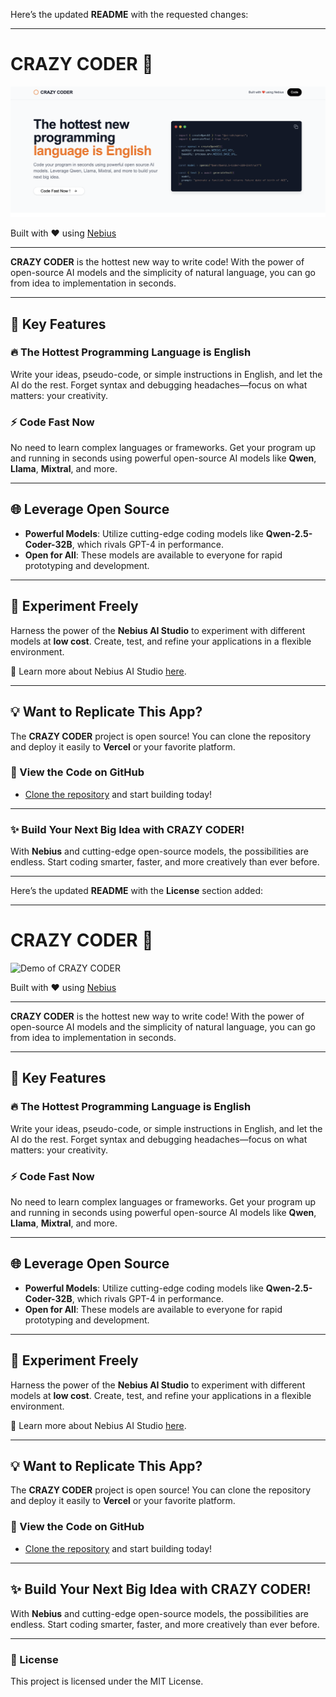 Here’s the updated **README** with the requested changes:

---

# CRAZY CODER 🚀

![Demo of CRAZY CODER](public/opengraph-image.png)

Built with ❤️ using [Nebius](https://nebius.com/studio/inference?utm_medium=cpc&utm_source=crazyCoder&utm_campaign=Network_en_all_lgen_inference_cloud&utm_term=crazyCoder)

---

**CRAZY CODER** is the hottest new way to write code! With the power of open-source AI models and the simplicity of natural language, you can go from idea to implementation in seconds.

---

## 🌟 Key Features

### 🔥 **The Hottest Programming Language is English**
Write your ideas, pseudo-code, or simple instructions in English, and let the AI do the rest. Forget syntax and debugging headaches—focus on what matters: your creativity.

### ⚡ **Code Fast Now**
No need to learn complex languages or frameworks. Get your program up and running in seconds using powerful open-source AI models like **Qwen**, **Llama**, **Mixtral**, and more.

---

## 🌐 Leverage Open Source

- **Powerful Models**: Utilize cutting-edge coding models like **Qwen-2.5-Coder-32B**, which rivals GPT-4 in performance.
- **Open for All**: These models are available to everyone for rapid prototyping and development.

---

## 🎨 Experiment Freely
Harness the power of the **Nebius AI Studio** to experiment with different models at **low cost**. Create, test, and refine your applications in a flexible environment.

🔗 Learn more about Nebius AI Studio [here](https://nebius.com/studio/inference?utm_medium=cpc&utm_source=crazyCoder&utm_campaign=Network_en_all_lgen_inference_cloud&utm_term=crazyCoder).

---

## 💡 Want to Replicate This App?
The **CRAZY CODER** project is open source!
You can clone the repository and deploy it easily to **Vercel** or your favorite platform.

### 🚀 View the Code on GitHub
- [Clone the repository](#) and start building today!

---

### ✨ Build Your Next Big Idea with CRAZY CODER!
With **Nebius** and cutting-edge open-source models, the possibilities are endless. Start coding smarter, faster, and more creatively than ever before.

---

Here’s the updated **README** with the **License** section added:

---

# CRAZY CODER 🚀

![Demo of CRAZY CODER](public/demo.png)

Built with ❤️ using [Nebius](https://nebius.com/studio/inference?utm_medium=cpc&utm_source=crazyCoder&utm_campaign=Network_en_all_lgen_inference_cloud&utm_term=crazyCoder)

---

**CRAZY CODER** is the hottest new way to write code! With the power of open-source AI models and the simplicity of natural language, you can go from idea to implementation in seconds.

---

## 🌟 Key Features

### 🔥 **The Hottest Programming Language is English**
Write your ideas, pseudo-code, or simple instructions in English, and let the AI do the rest. Forget syntax and debugging headaches—focus on what matters: your creativity.

### ⚡ **Code Fast Now**
No need to learn complex languages or frameworks. Get your program up and running in seconds using powerful open-source AI models like **Qwen**, **Llama**, **Mixtral**, and more.

---

## 🌐 Leverage Open Source

- **Powerful Models**: Utilize cutting-edge coding models like **Qwen-2.5-Coder-32B**, which rivals GPT-4 in performance.
- **Open for All**: These models are available to everyone for rapid prototyping and development.

---

## 🎨 Experiment Freely
Harness the power of the **Nebius AI Studio** to experiment with different models at **low cost**. Create, test, and refine your applications in a flexible environment.

🔗 Learn more about Nebius AI Studio [here](https://nebius.com/studio/inference?utm_medium=cpc&utm_source=crazyCoder&utm_campaign=Network_en_all_lgen_inference_cloud&utm_term=crazyCoder).

---

## 💡 Want to Replicate This App?
The **CRAZY CODER** project is open source!
You can clone the repository and deploy it easily to **Vercel** or your favorite platform.

### 🚀 View the Code on GitHub
- [Clone the repository](#) and start building today!

---

## ✨ Build Your Next Big Idea with CRAZY CODER!
With **Nebius** and cutting-edge open-source models, the possibilities are endless. Start coding smarter, faster, and more creatively than ever before.

---

### 📜 License

This project is licensed under the MIT License.
